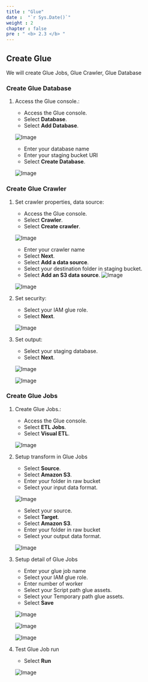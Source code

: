 ```yaml
---
title : "Glue"
date :  "`r Sys.Date()`" 
weight : 2
chapter : false
pre : " <b> 2.3 </b> "
---
```


## Create Glue 

We will create Glue Jobs, Glue Crawler, Glue Database

### Create Glue Database

1. Access the Glue console.:
    - Access the Glue console.
    - Select **Database**.
    - Select **Add Database**.

   ![Image](/repo_pmt_ws-001/images/2/027.png?featherlight=false&width=90pc)

    - Enter your database name
    - Enter your staging bucket URI
    - Select **Create Database**.
   
   ![Image](/repo_pmt_ws-001/images/2/033.png?featherlight=false&width=90pc)

### Create Glue Crawler

1. Set crawler properties, data source:
    - Access the Glue console. 
    - Select **Crawler**.
    - Select **Create crawler**.

   ![Image](/repo_pmt_ws-001/images/2/034.png?featherlight=false&width=90pc)

    - Enter your crawler name
    - Select **Next**.
    - Select **Add a data source**.
    - Select your destination folder in staging bucket. 
    - Select **Add an S3 data source**.
   ![Image](/repo_pmt_ws-001/images/2/046.png?featherlight=false&width=90pc)

   ![Image](/repo_pmt_ws-001/images/2/047.png?featherlight=false&width=90pc)

2. Set security:
   - Select your IAM glue role.
   - Select **Next**.
   
   ![Image](/repo_pmt_ws-001/images/2/048.png?featherlight=false&width=90pc)
3. Set output:
    - Select your staging database.
    - Select **Next**.

   ![Image](/repo_pmt_ws-001/images/2/049.png?featherlight=false&width=90pc)

   ![Image](/repo_pmt_ws-001/images/2/050.png?featherlight=false&width=90pc)

### Create Glue Jobs

1. Create Glue Jobs.:
    - Access the Glue console.
    - Select **ETL Jobs**.
    - Select **Visual ETL**.

   ![Image](/repo_pmt_ws-001/images/2/051.png?featherlight=false&width=90pc)
2.  Setup transform in Glue Jobs
    - Select **Source**.
    - Select **Amazon S3**.
    - Enter your folder in raw bucket 
    - Select your input data format.
    
    ![Image](/repo_pmt_ws-001/images/2/052.png?featherlight=false&width=90pc)
    - Select your source.
    - Select **Target**. 
    - Select **Amazon S3**. 
    - Enter your folder in raw bucket 
    - Select your output data format.
    
    ![Image](/repo_pmt_ws-001/images/2/053.png?featherlight=false&width=90pc)
3.  Setup detail of Glue Jobs
    - Enter your glue job name
    - Select your IAM glue role.
    - Enter number of worker
    - Select your Script path glue assets.
    - Select your Temporary path glue assets.
    - Select **Save**

    ![Image](/repo_pmt_ws-001/images/2/054.png?featherlight=false&width=90pc)

    ![Image](/repo_pmt_ws-001/images/2/055.png?featherlight=false&width=90pc)

    ![Image](/repo_pmt_ws-001/images/2/056.png?featherlight=false&width=90pc)
4. Test Glue Job run
    - Select **Run**

    ![Image](/repo_pmt_ws-001/images/2/064.png?featherlight=false&width=90pc)